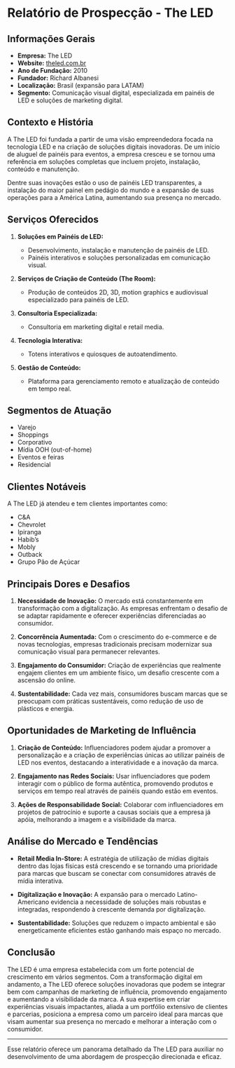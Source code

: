 # Relatório de Prospecção - The LED

## Informações Gerais

- **Empresa:** The LED
- **Website:** [theled.com.br](http://www.theled.com.br)
- **Ano de Fundação:** 2010
- **Fundador:** Richard Albanesi
- **Localização:** Brasil (expansão para LATAM)
- **Segmento:** Comunicação visual digital, especializada em painéis de LED e soluções de marketing digital.

## Contexto e História

A The LED foi fundada a partir de uma visão empreendedora focada na tecnologia LED e na criação de soluções digitais inovadoras. De um início de aluguel de painéis para eventos, a empresa cresceu e se tornou uma referência em soluções completas que incluem projeto, instalação, conteúdo e manutenção. 

Dentre suas inovações estão o uso de painéis LED transparentes, a instalação do maior painel em pedágio do mundo e a expansão de suas operações para a América Latina, aumentando sua presença no mercado.

## Serviços Oferecidos

1. **Soluções em Painéis de LED:**
   - Desenvolvimento, instalação e manutenção de painéis de LED.
   - Painéis interativos e soluções personalizadas em comunicação visual.

2. **Serviços de Criação de Conteúdo (The Room):**
   - Produção de conteúdos 2D, 3D, motion graphics e audiovisual especializado para painéis de LED.

3. **Consultoria Especializada:**
   - Consultoria em marketing digital e retail media.

4. **Tecnologia Interativa:**
   - Totens interativos e quiosques de autoatendimento.

5. **Gestão de Conteúdo:**
   - Plataforma para gerenciamento remoto e atualização de conteúdo em tempo real.

## Segmentos de Atuação

- Varejo
- Shoppings
- Corporativo
- Mídia OOH (out-of-home)
- Eventos e feiras
- Residencial

## Clientes Notáveis

A The LED já atendeu e tem clientes importantes como:

- C&A
- Chevrolet
- Ipiranga
- Habib’s
- Mobly
- Outback
- Grupo Pão de Açúcar

## Principais Dores e Desafios

1. **Necessidade de Inovação:** O mercado está constantemente em transformação com a digitalização. As empresas enfrentam o desafio de se adaptar rapidamente e oferecer experiências diferenciadas ao consumidor.

2. **Concorrência Aumentada:** Com o crescimento do e-commerce e de novas tecnologias, empresas tradicionais precisam modernizar sua comunicação visual para permanecer relevantes.

3. **Engajamento do Consumidor:** Criação de experiências que realmente engajem clientes em um ambiente físico, um desafio crescente com a ascensão do online.

4. **Sustentabilidade:** Cada vez mais, consumidores buscam marcas que se preocupam com práticas sustentáveis, como redução de uso de plásticos e energia.

## Oportunidades de Marketing de Influência

1. **Criação de Conteúdo:** Influenciadores podem ajudar a promover a personalização e a criação de experiências únicas ao utilizar painéis de LED nos eventos, destacando a interatividade e a inovação da marca.

2. **Engajamento nas Redes Sociais:** Usar influenciadores que podem interagir com o público de forma autêntica, promovendo produtos e serviços em tempo real através de painéis quando estão em eventos.

3. **Ações de Responsabilidade Social:** Colaborar com influenciadores em projetos de patrocínio e suporte a causas sociais que a empresa já apóia, melhorando a imagem e a visibilidade da marca.

## Análise do Mercado e Tendências

- **Retail Media In-Store:** A estratégia de utilização de mídias digitais dentro das lojas físicas está crescendo e se tornando uma prioridade para marcas que buscam se conectar com consumidores através de mídia interativa.
  
- **Digitalização e Inovação:** A expansão para o mercado Latino-Americano evidencia a necessidade de soluções mais robustas e integradas, respondendo à crescente demanda por digitalização.

- **Sustentabilidade:** Soluções que reduzem o impacto ambiental e são energeticamente eficientes estão ganhando mais espaço no mercado.

## Conclusão

The LED é uma empresa estabelecida com um forte potencial de crescimento em vários segmentos. Com a transformação digital em andamento, a The LED oferece soluções inovadoras que podem se integrar bem com campanhas de marketing de influência, promovendo engajamento e aumentando a visibilidade da marca. A sua expertise em criar experiências visuais impactantes, aliada a um portfólio extensivo de clientes e parcerias, posiciona a empresa como um parceiro ideal para marcas que visam aumentar sua presença no mercado e melhorar a interação com o consumidor. 

---

Esse relatório oferece um panorama detalhado da The LED para auxiliar no desenvolvimento de uma abordagem de prospecção direcionada e eficaz.